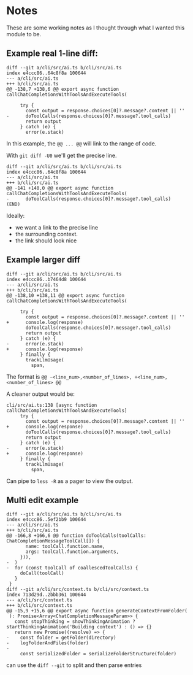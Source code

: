 # Notes

These are some working notes as I thought through what I wanted this module to be.

## Example real 1-line diff:

```
diff --git a/cli/src/ai.ts b/cli/src/ai.ts
index e4ccc86..64c8f8a 100644
--- a/cli/src/ai.ts
+++ b/cli/src/ai.ts
@@ -138,7 +138,6 @@ export async function callChatCompletionsWithToolsAndExecuteTools(

     try {
       const output = response.choices[0]?.message?.content || ''
-      doToolCalls(response.choices[0]?.message?.tool_calls)
       return output
     } catch (e) {
       error(e.stack)
```

In this example, the `@@ ... @@` will link to the range of code.

With `git diff -U0` we'll get the precise line.

```
diff --git a/cli/src/ai.ts b/cli/src/ai.ts
index e4ccc86..64c8f8a 100644
--- a/cli/src/ai.ts
+++ b/cli/src/ai.ts
@@ -141 +140,0 @@ export async function callChatCompletionsWithToolsAndExecuteTools(
-      doToolCalls(response.choices[0]?.message?.tool_calls)
(END)
```

Ideally:

- we want a link to the precise line
- the surrounding context.
- the link should look nice

## Example larger diff

```
diff --git a/cli/src/ai.ts b/cli/src/ai.ts
index e4ccc86..b7464d8 100644
--- a/cli/src/ai.ts
+++ b/cli/src/ai.ts
@@ -138,10 +138,11 @@ export async function callChatCompletionsWithToolsAndExecuteTools(

     try {
       const output = response.choices[0]?.message?.content || ''
+      console.log(response)
       doToolCalls(response.choices[0]?.message?.tool_calls)
       return output
     } catch (e) {
-      error(e.stack)
+      console.log(response)
     } finally {
       trackLlmUsage(
         span,
```

The format is `@@ -<line_num>,<number_of_lines>, +<line_num>,<number_of_lines> @@`

A cleaner output would be:

```
cli/src/ai.ts:138 [async function callChatCompletionsWithToolsAndExecuteTools]
     try {
       const output = response.choices[0]?.message?.content || ''
+      console.log(response)
       doToolCalls(response.choices[0]?.message?.tool_calls)
       return output
     } catch (e) {
-      error(e.stack)
+      console.log(response)
     } finally {
       trackLlmUsage(
         span,
```

Can pipe to `less -R` as a pager to view the output.

## Multi edit example

```
diff --git a/cli/src/ai.ts b/cli/src/ai.ts
index e4ccc86..5ef2bb9 100644
--- a/cli/src/ai.ts
+++ b/cli/src/ai.ts
@@ -166,8 +166,6 @@ function doToolCalls(toolCalls: ChatCompletionMessageToolCall[]) {
       name: toolCall.function.name,
       args: toolCall.function.arguments,
     })),
-  )
-  for (const toolCall of coallescedToolCalls) {
     doCall(toolCall)
   }
 }
diff --git a/cli/src/context.ts b/cli/src/context.ts
index 713d29d..2bbb361 100644
--- a/cli/src/context.ts
+++ b/cli/src/context.ts
@@ -15,9 +15,6 @@ export async function generateContextFromFolder(
 ): Promise<Array<ChatCompletionMessageParam>> {
   const stopThinking = showThinkingAnimation ? startThinkingAnimation('Building context') : () => {}
   return new Promise((resolve) => {
-    const folder = getFolder(directory)
-    logFolderAndFiles(folder)
-
     const serializedFolder = serializeFolderStructure(folder)
```

can use the `diff --git` to split and then parse entries
